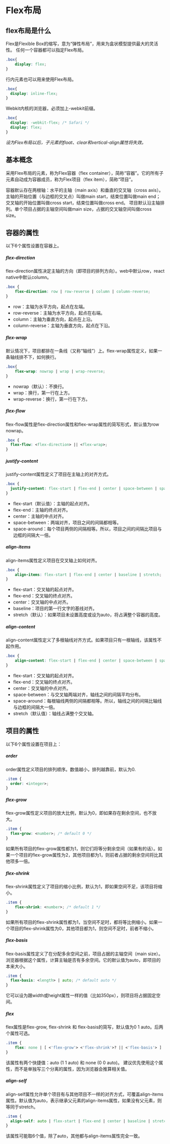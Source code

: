 # Flex布局

## flex布局是什么

Flex是Flexible Box的缩写，意为“弹性布局”，用来为盒状模型提供最大的灵活性。
任何一个容器都可以指定Flex布局。

```css
.box{
	display: flex;
}
```

行内元素也可以用来使用Flex布局。

```css
.box{
  display: inline-flex;
}
```

Webkit内核的浏览器，必须加上-webkit前缀。

```css
.box{
  display: -webkit-flex; /* Safari */
  display: flex;
}
```

*设为Flex布局以后，子元素的float、clear和vertical-align属性将失效。*

## 基本概念

采用Flex布局的元素，称为Flex容器（flex container），简称“容器”。它的所有子元素自动成为容器成员，称为Flex项目（flex item），简称“项目”。

容器默认存在两根轴：水平的主轴（main axis）和垂直的交叉轴（cross axis）。主轴的开始位置（与边框的交叉点）叫做main start，结束位置叫做main end；交叉轴的开始位置叫做cross start，结束位置叫做cross end。
项目默认沿主轴排列。单个项目占据的主轴空间叫做main size，占据的交叉轴空间叫做cross size。

## 容器的属性

以下6个属性设置在容器上。

##### flex-direction

flex-direction属性决定主轴的方向（即项目的排列方向）。web中默认row，react native中默认column。

```css
.box {
	flex-direction: row | row-reverse | column | column-reverse;
}
```

- row：主轴为水平方向，起点在左端。
- row-reverse：主轴为水平方向，起点在右端。
- column：主轴为垂直方向，起点在上沿。
- column-reverse：主轴为垂直方向，起点在下沿。

##### flex-wrap

默认情况下，项目都排在一条线（又称“轴线”）上。flex-wrap属性定义，如果一条轴线排不下，如何换行。

```css
.box{
	flex-wrap: nowrap | wrap | wrap-reverse;
}
```

- nowrap（默认）：不换行。
- wrap：换行，第一行在上方。
- wrap-reverse：换行，第一行在下方。

##### flex-flow

flex-flow属性是flex-direction属性和flex-wrap属性的简写形式，默认值为row nowrap。

```css
.box {
  flex-flow: <flex-direction> || <flex-wrap>;
}
```

##### justify-content

justify-content属性定义了项目在主轴上的对齐方式。

```css
.box {
  justify-content: flex-start | flex-end | center | space-between | space-around;
}
```

- flex-start（默认值）：主轴的起点对齐。
- flex-end：主轴的终点对齐。
- center：主轴的中点对齐。
- space-between：两端对齐，项目之间的间隔都相等。
- space-around：每个项目两侧的间隔相等。所以，项目之间的间隔比项目与边框的间隔大一倍。

##### align-items

align-items属性定义项目在交叉轴上如何对齐。

```css
.box {
	align-items: flex-start | flex-end | center | baseline | stretch;
}
```

- flex-start：交叉轴的起点对齐。
- flex-end：交叉轴的终点对齐。
- center：交叉轴的中点对齐。
- baseline：项目的第一行文字的基线对齐。
- stretch（默认）：如果项目未设置高度或设为auto，将占满整个容器的高度。

##### align-content

align-content属性定义了多根轴线对齐方式。如果项目只有一根轴线，该属性不起作用。

```css
.box {
	align-content: flex-start | flex-end | center | space-between | space-around | stretch;
}
```

- flex-start：交叉轴的起点对齐。
- flex-end：交叉轴的终点对齐。
- center：交叉轴的中点对齐。
- space-between：与交叉轴两端对齐，轴线之间的间隔平均分布。
- space-around：每根轴线两侧的间隔都相等。所以，轴线之间的间隔比轴线与边框的间隔大一倍。
- stretch（默认值）：轴线占满整个交叉轴。

## 项目的属性

以下6个属性设置在项目上：

##### order

order属性定义项目的排列顺序。数值越小，排列越靠前，默认为0.

```css
.item {
  order: <integer>;
}
```

##### flex-grow

flex-grow属性定义项目的放大比例，默认为0，即如果存在剩余空间，也不放大。

```css
.item {
  flex-grow: <number>; /* default 0 */
}
```

如果所有项目的flex-grow属性都为1，则它们将等分剩余空间（如果有的话）。如果一个项目的flex-grow属性为2，其他项目都为1，则前者占据的剩余空间将比其他项多一倍。

##### flex-shrink

flex-shrink属性定义了项目的缩小比例，默认为1，即如果空间不足，该项目将缩小。

```css
.item {
	flex-shrink: <number>; /* default 1 */
}
```

如果所有项目的flex-shrink属性都为1，当空间不足时，都将等比例缩小。如果一个项目的flex-shrink属性为0，其他项目都为1，则空间不足时，前者不缩小。

##### flex-basis

flex-basis属性定义了在分配多余空间之前，项目占据的主轴空间（main size）。浏览器根据这个属性，计算主轴是否有多余空间。它的默认值为auto，即项目的本来大小。

```css
.item {
  flex-basis: <length> | auto; /* default auto */
}
```

它可以设为跟width或height属性一样的值（比如350px），则项目将占据固定空间。

##### flex

flex属性是flex-grow, flex-shrink 和 flex-basis的简写，默认值为0 1 auto。后两个属性可选。

```css
.item {
	flex: none | [ <'flex-grow'> <'flex-shrink'>? || <'flex-basis'> ]
}
```

该属性有两个快捷值：auto (1 1 auto) 和 none (0 0 auto)。
建议优先使用这个属性，而不是单独写三个分离的属性，因为浏览器会推算相关值。

##### align-self

align-self属性允许单个项目有与其他项目不一样的对齐方式，可覆盖align-items属性。默认值为auto，表示继承父元素的align-items属性，如果没有父元素，则等同于stretch。

```css
.item {
  align-self: auto | flex-start | flex-end | center | baseline | stretch;
}
```

该属性可能取6个值，除了auto，其他都与align-items属性完全一致。